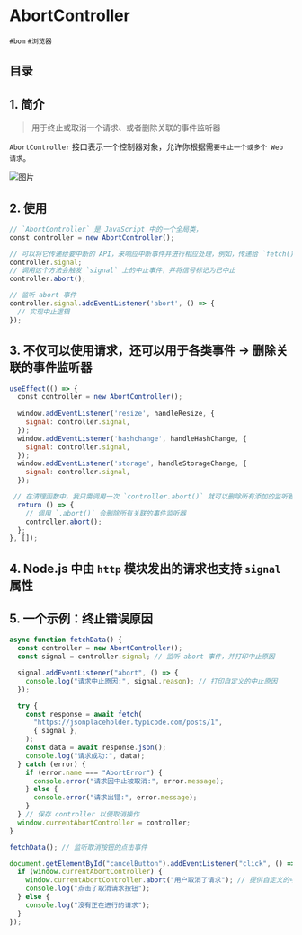 
# AbortController

`#bom` `#浏览器` 


## 目录
<!-- toc -->
 ## 1. 简介 

>  用于终止或取消一个请求、或者删除关联的事件监听器

`AbortController` 接口表示一个控制器对象，允许你根据需`要中止一个或多个 Web 请求`。

![图片](https://832-1310531898.cos.ap-beijing.myqcloud.com/999.%20Obsidian@832/files/20241024-19.png)

## 2. 使用 

```javascript hl:9
// `AbortController` 是 JavaScript 中的一个全局类，
const controller = new AbortController();  

// 可以将它传递给要中断的 API，来响应中断事件并进行相应处理，例如，传递给 `fetch()` 方法就可以终止这个请求了
controller.signal;  
// 调用这个方法会触发 `signal` 上的中止事件，并将信号标记为已中止
controller.abort();

// 监听 abort 事件
controller.signal.addEventListener('abort', () => {  
  // 实现中止逻辑  
});
```

## 3. 不仅可以使用请求，还可以用于各类事件 → **删除关联的事件监听器**

```javascript hl:14
useEffect(() => {  
  const controller = new AbortController();  
  
  window.addEventListener('resize', handleResize, {  
    signal: controller.signal,  
  });  
  window.addEventListener('hashchange', handleHashChange, {  
    signal: controller.signal,  
  });  
  window.addEventListener('storage', handleStorageChange, {  
    signal: controller.signal,  
  });  

 // 在清理函数中，我只需调用一次 `controller.abort()` 就可以删除所有添加的监听器
  return () => {  
    // 调用 `.abort()` 会删除所有关联的事件监听器  
    controller.abort();  
  };  
}, []);
```

## 4. Node.js 中由 `http` 模块发出的请求也支持 `signal` 属性

## 5. 一个示例：终止错误原因

```javascript
async function fetchData() {
  const controller = new AbortController();
  const signal = controller.signal; // 监听 abort 事件，并打印中止原因

  signal.addEventListener("abort", () => {
    console.log("请求中止原因:", signal.reason); // 打印自定义的中止原因
  });

  try {
    const response = await fetch(
      "https://jsonplaceholder.typicode.com/posts/1",
      { signal },
    );
    const data = await response.json();
    console.log("请求成功:", data);
  } catch (error) {
    if (error.name === "AbortError") {
      console.error("请求因中止被取消:", error.message);
    } else {
      console.error("请求出错:", error.message);
    }
  } // 保存 controller 以便取消操作
  window.currentAbortController = controller;
}

fetchData(); // 监听取消按钮的点击事件

document.getElementById("cancelButton").addEventListener("click", () => {
  if (window.currentAbortController) {
    window.currentAbortController.abort("用户取消了请求"); // 提供自定义的中止原因
    console.log("点击了取消请求按钮");
  } else {
    console.log("没有正在进行的请求");
  }
});

```
